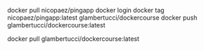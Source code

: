 docker pull nicopaez/pingapp
docker login
docker tag nicopaez/pingapp:latest glambertucci/dockercourse
docker push glambertucci/dockercourse:latest

docker pull glambertucci/dockercourse:latest